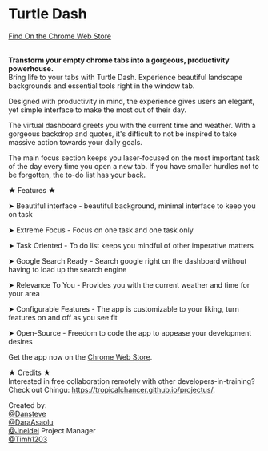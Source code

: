 # Turtle Dash

[Find On the Chrome Web Store](https://chrome.google.com/webstore/detail/turtle-dash/odijnkiclhddnfdgnbjghchkhagnooek)<br><br>

<strong>Transform your empty chrome tabs into a gorgeous, productivity powerhouse.</strong><br>
Bring life to your tabs with Turtle Dash. Experience beautiful landscape backgrounds and essential tools right in the window tab.

Designed with productivity in mind, the experience gives users an elegant, yet simple interface to make the most out of their day.

The virtual dashboard greets you with the current time and weather. With a gorgeous backdrop and quotes, it's difficult to not be inspired to take massive action towards your daily goals.

The main focus section keeps you laser-focused on the most important task of the day every time you open a new tab. If you have smaller hurdles not to be forgotten, the to-do list has your back.

★ Features ★

➤ Beautiful interface - beautiful background, minimal interface to keep you on task

➤ Extreme Focus - Focus on one task and one task only

➤ Task Oriented - To do list keeps you mindful of other imperative matters

➤ Google Search Ready - Search google right on the dashboard without having to load up the search engine

➤ Relevance To You - Provides you with the current weather and time for your area

➤ Configurable Features - The app is customizable to your liking, turn features on and off as you see fit

➤ Open-Source - Freedom to code the app to appease your development desires

Get the app now on the [Chrome Web Store](https://chrome.google.com/webstore/detail/turtle-dash/odijnkiclhddnfdgnbjghchkhagnooek).

★ Credits ★  
Interested in free collaboration remotely with other developers-in-training? 
Check out Chingu: https://tropicalchancer.github.io/projectus/.

Created by:<br>
[@Dansteve](https://github.com/Dansteve)<br>
[@DaraAsaolu](https://github.com/DaraAsaolu)<br>
[@Jneidel](https://github.com/jneidel) Project Manager<br>
[@Timh1203](https://github.com/timh1203)

